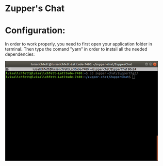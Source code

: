 # Zupper's Chat

# Configuration:

In order to work properly, you need to first open your application folder in terminal. Then type the comand "yarn" in order to install all the needed dependencies:

![Entering Application Folder](/Images/README/enteringApp.png)